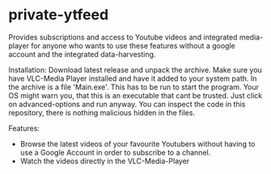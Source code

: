 # private-ytfeed
Provides subscriptions and access to Youtube videos and integrated media-player for anyone who wants to use these features without a google account and the integrated data-harvesting.

Installation:
Download latest release and unpack the archive.
Make sure you have VLC-Media Player installed and have it added to your system path.
In the archive is a file 'Main.exe'. This has to be run to start the program.
Your OS might warn you, that this is an executable that cant be trusted. Just click on advanced-options and run anyway. You can inspect the code in this repository, there is nothing malicious hidden in the files.

Features:
 * Browse the latest videos of your favourite Youtubers without having to use a Google Account in order to subscribe to a channel.
 * Watch the videos directly in the VLC-Media-Player

